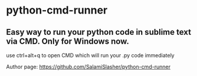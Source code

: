# python-cmd-runner
Easy way to run your python code in sublime text via CMD.
Only for Windows now.
-------------------------------------------------------------------
use ctrl+alt+q to open CMD which will run your .py code immediately

Author page: 
https://github.com/SalamiSlasher/python-cmd-runner
